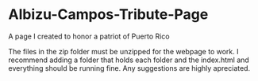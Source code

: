 # Albizu-Campos-Tribute-Page
A page I created to honor a patriot of Puerto Rico


The files in the zip folder must be unzipped for the webpage to work. I recommend adding a folder that holds each folder and the index.html and everything should be running fine. Any suggestions are highly apreciated.
